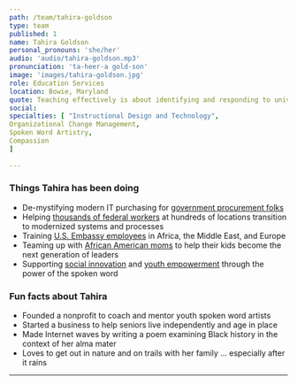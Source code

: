 ```yaml
---
path: /team/tahira-goldson
type: team
published: 1
name: Tahira Goldson
personal_pronouns: 'she/her'
audio: 'audio/tahira-goldson.mp3'
pronunciation: 'ta-heer-a gold-son'
image: 'images/tahira-goldson.jpg'
role: Education Services
location: Bowie, Maryland
quote: Teaching effectively is about identifying and responding to universal patterns in the way people learn.
social: 
specialties: [ "Instructional Design and Technology",
Organizational Change Management,
Spoken Word Artistry,
Compassion
]
  
---
```


### Things Tahira has been doing
* De-mystifying modern IT purchasing for [government procurement folks](https://civicactions.com/education-services)
* Helping [thousands of federal workers](https://www.commerce.gov/) at hundreds of locations transition to modernized systems and processes
* Training [U.S. Embassy employees](https://www.state.gov/) in Africa, the Middle East, and Europe
* Teaming up with [African American moms](https://jackandjillinc.org/) to help their kids become the next generation of leaders
* Supporting [social innovation](https://www.innovateprincegeorges.org/fuf2012/tahira-love-brooks) and [youth empowerment](https://www.splitthisrock.org/programs/youth-programs/the-dc-youth-slam-team/) through the power of the spoken word

### Fun facts about Tahira
* Founded a nonprofit to coach and mentor youth spoken word artists
* Started a business to help seniors live independently and age in place
* Made Internet waves by writing a poem examining Black history in the context of her alma mater
* Loves to get out in nature and on trails with her family … especially after it rains

-----------------------------------
